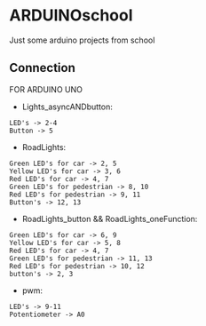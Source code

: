 # ARDUINOschool
Just some arduino projects from school

## Connection
FOR ARDUINO UNO
* Lights_asyncANDbutton:
```
LED's -> 2-4
Button -> 5
```
* RoadLights:
```
Green LED's for car -> 2, 5
Yellow LED's for car -> 3, 6
Red LED's for car -> 4, 7
Green LED's for pedestrian -> 8, 10
Red LED's for pedestrian -> 9, 11
Button's -> 12, 13
```
* RoadLights_button && RoadLights_oneFunction:
```
Green LED's for car -> 6, 9
Yellow LED's for car -> 5, 8
Red LED's for car -> 4, 7
Green LED's for pedestrian -> 11, 13
Red LED's for pedestrian -> 10, 12
button's -> 2, 3
```
* pwm:
```
LED's -> 9-11
Potentiometer -> A0
```
